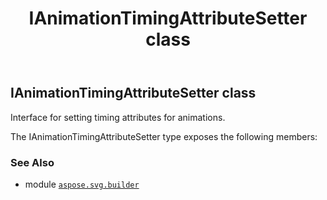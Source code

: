 ﻿---
title: IAnimationTimingAttributeSetter class
second_title: Aspose.SVG for Python via .NET API References
description: 
type: docs
weight: 100
url: /python-net/aspose.svg.builder/ianimationtimingattributesetter/
is_root: false
---

## IAnimationTimingAttributeSetter class

Interface for setting timing attributes for animations.



The IAnimationTimingAttributeSetter type exposes the following members:


### See Also
* module [`aspose.svg.builder`](..)
